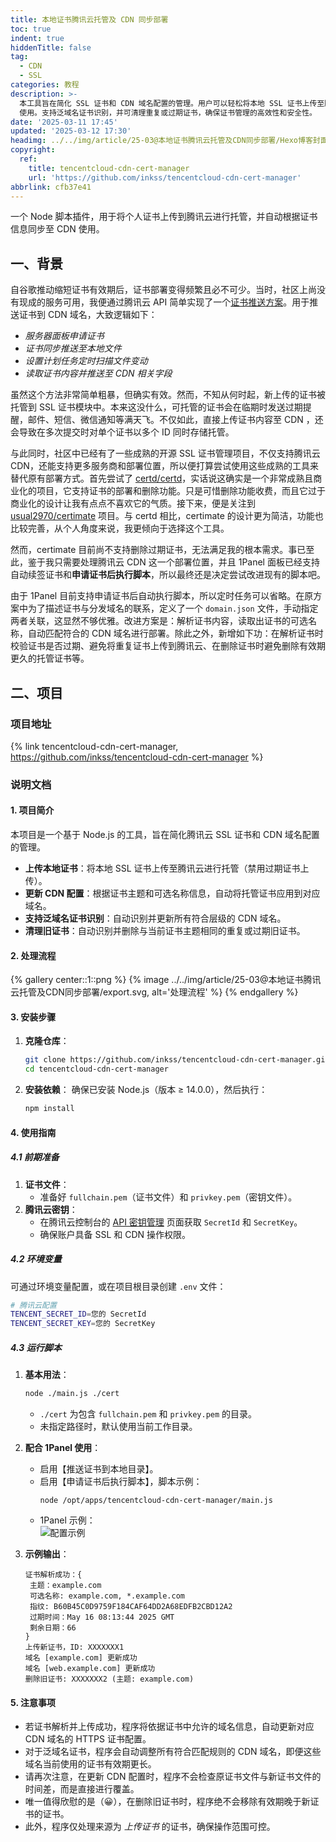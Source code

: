 ```yaml
---
title: 本地证书腾讯云托管及 CDN 同步部署
toc: true
indent: true
hiddenTitle: false
tag:
  - CDN
  - SSL
categories: 教程
description: >-
  本工具旨在简化 SSL 证书和 CDN 域名配置的管理。用户可以轻松将本地 SSL 证书上传至腾讯云进行托管，并自动同步 CDN
  使用。支持泛域名证书识别，并可清理重复或过期证书，确保证书管理的高效性和安全性。
date: '2025-03-11 17:45'
updated: '2025-03-12 17:30'
headimg: ../../img/article/25-03@本地证书腾讯云托管及CDN同步部署/Hexo博客封面.png
copyright:
  ref:
    title: tencentcloud-cdn-cert-manager
    url: 'https://github.com/inkss/tencentcloud-cdn-cert-manager'
abbrlink: cfb37e41
---
```


一个 Node 脚本插件，用于将个人证书上传到腾讯云进行托管，并自动根据证书信息同步至 CDN 使用。

<!-- more -->

## 一、背景

自谷歌推动缩短证书有效期后，证书部署变得频繁且必不可少。当时，社区上尚没有现成的服务可用，我便通过腾讯云 API 简单实现了一个[证书推送方案](https://inkss.cn/post/6b3511b1/#%E6%B3%9B%E5%9F%9F%E5%90%8D%E8%AF%81%E4%B9%A6%E9%83%A8%E7%BD%B2)。用于推送证书到 CDN 域名，大致逻辑如下：

- *服务器面板申请证书*
- *证书同步推送至本地文件*
- *设置计划任务定时扫描文件变动*
- *读取证书内容并推送至 CDN 相关字段*

虽然这个方法非常简单粗暴，但确实有效。然而，不知从何时起，新上传的证书被托管到 SSL 证书模块中。本来这没什么，可托管的证书会在临期时发送过期提醒，邮件、短信、微信通知等满天飞。不仅如此，直接上传证书内容至 CDN ，还会导致在多次提交时对单个证书以多个 ID 同时存储托管。

与此同时，社区中已经有了一些成熟的开源 SSL 证书管理项目，不仅支持腾讯云 CDN，还能支持更多服务商和部署位置，所以便打算尝试使用这些成熟的工具来替代原有部署方式。首先尝试了 [certd/certd](https://github.com/certd/certd)，实话说这确实是一个非常成熟且商业化的项目，它支持证书的部署和删除功能。只是可惜删除功能收费，而且它过于商业化的设计让我有点点不喜欢它的气质。接下来，便是关注到 [usual2970/certimate](https://github.com/usual2970/certimate) 项目。与 certd 相比，certimate 的设计更为简洁，功能也比较完善，从个人角度来说，我更倾向于选择这个工具。

然而，certimate 目前尚不支持删除过期证书，无法满足我的根本需求。事已至此，鉴于我只需要处理腾讯云 CDN 这一个部署位置，并且 1Panel 面板已经支持自动续签证书和**申请证书后执行脚本**，所以最终还是决定尝试改进现有的脚本吧。

由于 1Panel 目前支持申请证书后自动执行脚本，所以定时任务可以省略。在原方案中为了描述证书与分发域名的联系，定义了一个 `domain.json` 文件，手动指定两者关联，这显然不够优雅。改进方案是：解析证书内容，读取出证书的可选名称，自动匹配符合的 CDN 域名进行部署。除此之外，新增如下功：在解析证书时校验证书是否过期、避免将重复证书上传到腾讯云、在删除证书时避免删除有效期更久的托管证书等。

## 二、项目

### 项目地址

{% link tencentcloud-cdn-cert-manager, https://github.com/inkss/tencentcloud-cdn-cert-manager %}

### 说明文档

#### 1. 项目简介

本项目是一个基于 Node.js  的工具，旨在简化腾讯云 SSL 证书和 CDN 域名配置的管理。

- **上传本地证书**：将本地 SSL 证书上传至腾讯云进行托管（禁用过期证书上传）。
- **更新 CDN 配置**：根据证书主题和可选名称信息，自动将托管证书应用到对应域名。
- **支持泛域名证书识别**：自动识别并更新所有符合层级的 CDN 域名。
- **清理旧证书**：自动识别并删除与当前证书主题相同的重复或过期旧证书。

#### 2. 处理流程

{% gallery center::1::png %}
{% image ../../img/article/25-03@本地证书腾讯云托管及CDN同步部署/export.svg, alt='处理流程' %}
{% endgallery %}

#### 3. 安装步骤

1. **克隆仓库**：
   
   ```bash
   git clone https://github.com/inkss/tencentcloud-cdn-cert-manager.git
   cd tencentcloud-cdn-cert-manager
   ```
   
2. **安装依赖**：
   确保已安装 Node.js（版本 ≥ 14.0.0），然后执行：
   ```bash
   npm install
   ```

#### 4. 使用指南

##### 4.1 前期准备

1. **证书文件**：
   - 准备好 `fullchain.pem`（证书文件）和 `privkey.pem`（密钥文件）。
2. **腾讯云密钥**：
   - 在腾讯云控制台的 [API 密钥管理](https://console.cloud.tencent.com/cam/capi) 页面获取 `SecretId` 和 `SecretKey`。
   - 确保账户具备 SSL 和 CDN 操作权限。

##### 4.2 环境变量

可通过环境变量配置，或在项目根目录创建 `.env` 文件：

```sh .env
# 腾讯云配置
TENCENT_SECRET_ID=您的 SecretId
TENCENT_SECRET_KEY=您的 SecretKey
```

##### 4.3 运行脚本

1. **基本用法**：
   ```sh
   node ./main.js ./cert
   ```
   - `./cert` 为包含 `fullchain.pem` 和 `privkey.pem` 的目录。
   - 未指定路径时，默认使用当前工作目录。


2. **配合 1Panel 使用**：
   
   - 启用【推送证书到本地目录】。
   - 启用【申请证书后执行脚本】，脚本示例：
     ```text
     node /opt/apps/tencentcloud-cdn-cert-manager/main.js
     ```
   - 1Panel 示例：  
     ![配置示例](../../img/article/25-03@本地证书腾讯云托管及CDN同步部署/1panel.png)
3. **示例输出**：
   
   ```text
   证书解析成功：{
    主题：example.com
    可选名称: example.com, *.example.com
    指纹: B60B45C0D9759F184CAF64DD2A68EDFB2CBD12A2
    过期时间：May 16 08:13:44 2025 GMT
    剩余日期：66
   }
   上传新证书，ID: XXXXXXX1
   域名 [example.com] 更新成功
   域名 [web.example.com] 更新成功
   删除旧证书: XXXXXXX2 (主题: example.com)
   ```

#### 5. 注意事项

- 若证书解析并上传成功，程序将依据证书中允许的域名信息，自动更新对应 CDN 域名的 HTTPS 证书配置。
- 对于泛域名证书，程序会自动调整所有符合匹配规则的 CDN 域名，即便这些域名当前使用的证书有效期更长。
- 请再次注意，在更新 CDN 配置时，程序不会检查原证书文件与新证书文件的时间差，而是直接进行覆盖。
- 唯一值得欣慰的是（😀），在删除旧证书时，程序绝不会移除有效期晚于新证书的证书。
- 此外，程序仅处理来源为 *上传证书* 的证书，确保操作范围可控。
